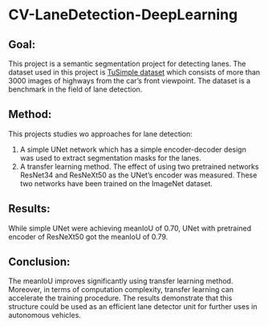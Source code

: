 # CV-LaneDetection-DeepLearning

## Goal: 
This project is a semantic segmentation project for detecting lanes. The dataset used in this project is [TuSimple dataset](https://github.com/TuSimple/tusimple-benchmark/issues/3) which consists of more than 3000 images of highways from the car’s front viewpoint. The dataset is a benchmark in the field of lane detection. 

## Method: 
This projects studies wo approaches for lane detection:
1. A simple UNet network which has a simple encoder-decoder design was used to extract segmentation masks for the lanes. 
2. A transfer learning method. The effect of using two pretrained networks ResNet34 and ResNeXt50 as the UNet’s encoder was measured. These two networks have been trained on the ImageNet dataset. 

## Results: 
While simple UNet were achieving meanIoU of 0.70, UNet with pretrained encoder of ResNeXt50 got the meanIoU of 0.79.

## Conclusion:
The meanIoU improves significantly using transfer learning method. Moreover, in terms of computation complexity, transfer learning can accelerate the training procedure. The results demonstrate that this structure could be used as an efficient lane detector unit for further uses in autonomous vehicles.
